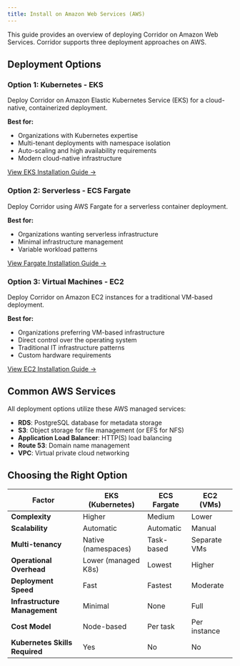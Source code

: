```yaml
---
title: Install on Amazon Web Services (AWS)
---
```


This guide provides an overview of deploying Corridor on Amazon Web Services. Corridor supports three deployment approaches on AWS.

## Deployment Options

### Option 1: Kubernetes - EKS

Deploy Corridor on Amazon Elastic Kubernetes Service (EKS) for a cloud-native, containerized deployment.

**Best for:**

- Organizations with Kubernetes expertise
- Multi-tenant deployments with namespace isolation
- Auto-scaling and high availability requirements
- Modern cloud-native infrastructure

[View EKS Installation Guide →](./aws-eks.md)

### Option 2: Serverless - ECS Fargate

Deploy Corridor using AWS Fargate for a serverless container deployment.

**Best for:**

- Organizations wanting serverless infrastructure
- Minimal infrastructure management
- Variable workload patterns

[View Fargate Installation Guide →](./aws-fargate.md)

### Option 3: Virtual Machines - EC2

Deploy Corridor on Amazon EC2 instances for a traditional VM-based deployment.

**Best for:**

- Organizations preferring VM-based infrastructure
- Direct control over the operating system
- Traditional IT infrastructure patterns
- Custom hardware requirements

[View EC2 Installation Guide →](./aws-ec2.md)

## Common AWS Services

All deployment options utilize these AWS managed services:

- **RDS**: PostgreSQL database for metadata storage
- **S3**: Object storage for file management (or EFS for NFS)
- **Application Load Balancer**: HTTP(S) load balancing
- **Route 53**: Domain name management
- **VPC**: Virtual private cloud networking

## Choosing the Right Option

| Factor                         | EKS (Kubernetes)    | ECS Fargate | EC2 (VMs)    |
| ------------------------------ | ------------------- | ----------- | ------------ |
| **Complexity**                 | Higher              | Medium      | Lower        |
| **Scalability**                | Automatic           | Automatic   | Manual       |
| **Multi-tenancy**              | Native (namespaces) | Task-based  | Separate VMs |
| **Operational Overhead**       | Lower (managed K8s) | Lowest      | Higher       |
| **Deployment Speed**           | Fast                | Fastest     | Moderate     |
| **Infrastructure Management**  | Minimal             | None        | Full         |
| **Cost Model**                 | Node-based          | Per task    | Per instance |
| **Kubernetes Skills Required** | Yes                 | No          | No           |
